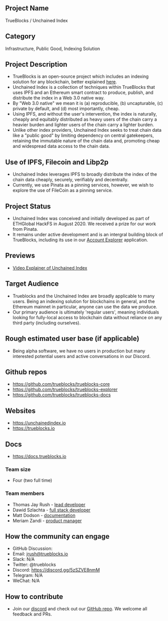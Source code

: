 ## Project Name 
TrueBlocks / Unchained Index

## Category 
Infrastructure, Public Good, Indexing Solution

## Project Description
- TrueBlocks is an open-source project which includes an indexing solution for any blockchain, better explained [here](https://trueblocks.io/docs).
- Unchained Index is a collection of techniques within TrueBlocks that uses IPFS and an Ethereum smart contract to produce, publish, and distribute the index in a Web 3.0 native way.
- By "Web 3.0 native" we mean it is (a) reproducible, (b) uncapturable, (c) private by default, and (d) most importantly, cheap.
- Using IPFS, and without the user's intervention, the index is naturally, cheaply and equitably distributed as heavy users of the chain carry a heavier burden and lighter users of the chain carry a lighter burden.
- Unlike other index providers, Unchained Index seeks to treat chain data like a "public good" by limiting dependency on central gatekeepers, retaining the immutable nature of the chain data and, promoting cheap and widespread data access to the chain data.

## Use of IPFS, Filecoin and Libp2p
- Unchained Index leverages IPFS to broadly distribute the index of the chain data cheaply, securely, verifiably and decentrally.
- Currently, we use Pinata as a pinning services, however, we wish to explore the use of FileCoin as a pinning service.

## Project Status

- Unchained Index was conceived and initially developed as part of ETHGlobal HackFS in August 2020. We received a prize for our work from Pinata.
- It remains under active development and is an intergral building block of TrueBlocks, including its use in our [Account Explorer](https://github.com/TrueBlocks/trueblocks-explorer) application.

## Previews
- [Video Explainer of Unchained Index](https://unchainedindex.io/)

## Target Audience

- Trueblocks and the Unchained Index are broadly applicable to many users. Being an indexing solution for blockchains in general, and the Ethereum mainnet in particular, anyone can use the data we produce. 
- Our primary audience is ultimately 'regular users', meaning individuals looking for fully-local access to blockchain data without reliance on any third party (including ourselves).

## Rough estimated user base (if applicable)

- Being alpha software, we have no users in production but many interested potential users and active conversations in our Discord.

## Github repos

- <https://github.com/trueblocks/trueblocks-core>
- <https://github.com/trueblocks/trueblocks-explorer>
- <https://github.com/trueblocks/trueblocks-docs>

## Websites

- <https://unchainedindex.io>
- <https://trueblocks.io>

## Docs

- <https://docs.trueblocks.io>

### Team size

- Four (two full time)

### Team members

- Thomas Jay Rush - [lead developer](https://github.com/tjayrush)
- Dawid Szlachta - [full stack developer](https://github.com/dszlachta)
- Matt Dodson - [documentation](https://github.com/MattDodsonEnglish)  
- Meriam Zandi - [product manager](https://www.linkedin.com/in/meriam-zandi-6799661b1/)

## How the community can engage

- GitHub Discussion:  
- Email:  jrush@trueblocks.io  
- Slack:  N/A  
- Twitter:  @trueblocks  
- Discord: <https://discord.gg/5zSZVE8nmM>  
- Telegram:  N/A  
- WeChat:  N/A  

## How to contribute

- Join our [discord](https://discord.gg/5zSZVE8nmM) and check out our [GitHub repo](https://github.com/TrueBlocks/trueblocks-core). We welcome all feedback and PRs.
